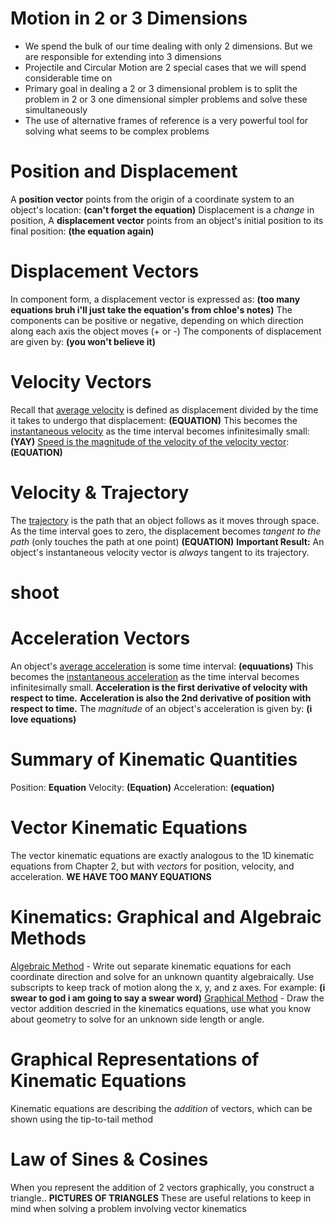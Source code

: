 # Motion in 2 or 3 Dimensions
- We spend the bulk of our time dealing with only 2 dimensions. But we are responsible for extending into 3 dimensions
- Projectile and Circular Motion are 2 special cases that we will spend considerable time on
- Primary goal in dealing a 2 or 3 dimensional problem is to split the problem in 2 or 3 one dimensional simpler problems and solve these simultaneously
- The use of alternative frames of reference is a very powerful tool for solving what seems to be complex problems

# Position and Displacement
A **position vector** points from the origin of a coordinate system to an object's location: **(can't forget the equation)**
Displacement is a *change* in position, A **displacement vector** points from an object's initial position to its final position: **(the equation again)**

# Displacement Vectors
In component form, a displacement vector is expressed as: **(too many equations bruh i'll just take the equation's from chloe's notes)**
The components can be positive or negative, depending on which direction along each axis the object moves (+ or -)
The components of displacement are given by: **(you won't believe it)**

# Velocity Vectors
Recall that <u>average velocity</u> is defined as displacement divided by the time it takes to undergo that displacement: **(EQUATION)**
This becomes the <u>instantaneous velocity</u> as the time interval becomes infinitesimally small: **(YAY)**
<u>Speed is the magnitude of the velocity of the velocity vector</u>: **(EQUATION)**

# Velocity & Trajectory
The <u>trajectory</u> is the path that an object follows as it moves through space.
As the time interval goes to zero, the displacement becomes *tangent to the path* (only touches the path at one point)
**(EQUATION)**
**Important Result:** An object's instantaneous velocity vector is *always* tangent to its trajectory.

# shoot

# Acceleration Vectors
An object's <u>average acceleration</u> is some time interval: **(equuations)**
This becomes the <u>instantaneous acceleration</u> as the time interval becomes infinitesimally small.
**Acceleration is the first derivative of velocity with respect to time.**
**Acceleration is also the 2nd derivative of position with respect to time.**
The *magnitude* of an object's acceleration is given by: **(i love equations)**

# Summary of Kinematic Quantities
Position: **Equation**
Velocity: **(Equation)**
Acceleration: **(equation)**

# Vector Kinematic Equations
The vector kinematic equations are exactly analogous to the 1D kinematic equations from Chapter 2, but with *vectors* for position, velocity, and acceleration.
**WE HAVE TOO MANY EQUATIONS**

# Kinematics: Graphical and Algebraic Methods
<u>Algebraic Method</u> - Write out separate kinematic equations for each coordinate direction and solve for an unknown quantity algebraically. Use subscripts to keep track of motion along the x, y, and z axes. For example: **(i swear to god i am going to say a swear word)**
<u>Graphical Method</u> - Draw the vector addition descried in the kinematics equations, use what you know about geometry to solve for an unknown side length or angle.

# Graphical Representations of Kinematic Equations
Kinematic equations are describing the *addition* of vectors, which can be shown using the tip-to-tail method

# Law of Sines & Cosines
When you represent the addition of 2 vectors graphically, you construct a triangle..
**PICTURES OF TRIANGLES**
These are useful relations to keep in mind when solving a problem involving vector kinematics